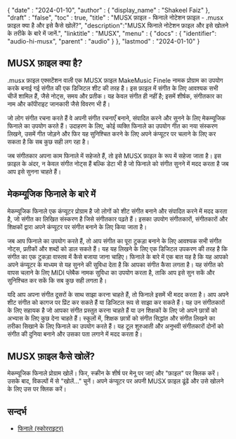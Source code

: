 {
  "date" : "2024-01-10",
  "author" : {
    "display_name" : "Shakeel Faiz"
  },
  "draft" : "false",
  "toc" : true,
  "title" : "MUSX फ़ाइल - फिनाले नोटेशन फ़ाइल - .musx फ़ाइल क्या है और इसे कैसे खोलें?",
  "description":"MUSX फिनाले नोटेशन फ़ाइल और इसे खोलने के तरीके के बारे में जानें.",
  "linktitle" : "MUSX",
  "menu" : {
    "docs" : {
      "identifier": "audio-hi-musx",
      "parent" : "audio"
    }
  },
  "lastmod" : "2024-01-10"
}

## MUSX फ़ाइल क्या है?

.musx फ़ाइल एक्सटेंशन वाली एक MUSX फ़ाइल MakeMusic Finele नामक प्रोग्राम का उपयोग करके बनाई गई संगीत की एक डिजिटल शीट की तरह है। इस फ़ाइल में संगीत के लिए आवश्यक सभी चीजें शामिल हैं, जैसे नोट्स, समय और प्रतीक। यह केवल संगीत ही नहीं है; इसमें शीर्षक, संगीतकार का नाम और कॉपीराइट जानकारी जैसे विवरण भी हैं।

जो लोग संगीत रचना करते हैं वे अपनी संगीत रचनाएँ बनाने, संपादित करने और सुनने के लिए मेकम्यूजिक फिनाले का उपयोग करते हैं। उदाहरण के लिए, कोई व्यक्ति फिनाले का उपयोग गीत का नया संस्करण लिखने, उसमें गीत जोड़ने और फिर यह सुनिश्चित करने के लिए अपने कंप्यूटर पर चलाने के लिए कर सकता है कि सब कुछ सही लग रहा है।

जब संगीतकार अपना काम फिनाले में सहेजते हैं, तो इसे MUSX फ़ाइल के रूप में सहेजा जाता है। इस फ़ाइल के अंदर, न केवल संगीत नोट्स हैं बल्कि डेटा भी है जो फिनाले को संगीत सुनने में मदद करता है जब आप इसे सुनना चाहते हैं।

## मेकम्यूजिक फिनाले के बारे में

मेकम्यूजिक फिनाले एक कंप्यूटर प्रोग्राम है जो लोगों को शीट संगीत बनाने और संपादित करने में मदद करता है, जो संगीत का लिखित संस्करण है जिसे संगीतकार पढ़ते हैं। इसका उपयोग संगीतकारों, संगीतकारों और शिक्षकों द्वारा अपने कंप्यूटर पर संगीत बनाने के लिए किया जाता है।

जब आप फिनाले का उपयोग करते हैं, तो आप संगीत का पूरा टुकड़ा बनाने के लिए आवश्यक सभी संगीत नोट्स, प्रतीकों और शब्दों को डाल सकते हैं। यह यह लिखने के लिए एक डिजिटल उपकरण की तरह है कि संगीत का एक टुकड़ा वास्तव में कैसे बजाया जाना चाहिए। फिनाले के बारे में एक बात यह है कि यह आपको अपने कंप्यूटर के माध्यम से यह सुनने की सुविधा देता है कि आपका संगीत कैसा लगता है। यह संगीत को वापस चलाने के लिए MIDI प्लेबैक नामक सुविधा का उपयोग करता है, ताकि आप इसे सुन सकें और सुनिश्चित कर सकें कि सब कुछ सही लगता है।

यदि आप अपना संगीत दूसरों के साथ साझा करना चाहते हैं, तो फिनाले इसमें भी मदद करता है। आप अपने शीट संगीत को कागज पर प्रिंट कर सकते हैं या डिजिटल रूप से साझा कर सकते हैं। यह उन संगीतकारों के लिए सहायक है जो आपका संगीत प्रस्तुत करना चाहते हैं या उन शिक्षकों के लिए जो अपने छात्रों को अभ्यास के लिए कुछ देना चाहते हैं। स्कूलों में, शिक्षक छात्रों को संगीत सिद्धांत और संगीत लिखने का तरीका सिखाने के लिए फिनाले का उपयोग करते हैं। यह टूल शुरुआती और अनुभवी संगीतकारों दोनों को संगीत की दुनिया बनाने और उसका पता लगाने में मदद करता है।

## MUSX फ़ाइल कैसे खोलें?

मेकम्यूजिक फिनाले प्रोग्राम खोलें। फिर, स्क्रीन के शीर्ष पर मेनू पर जाएं और "फ़ाइल" पर क्लिक करें। उसके बाद, विकल्पों में से "खोलें..." चुनें। अपने कंप्यूटर पर अपनी MUSX फ़ाइल ढूंढें और उसे खोलने के लिए उस पर क्लिक करें।

## सन्दर्भ
* [फिनाले (स्कोरराइटर)](https://en.wikipedia.org/wiki/Finale_(scorewriter))

